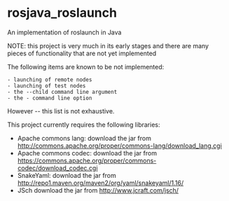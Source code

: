 # rosjava_roslaunch
An implementation of roslaunch in Java

NOTE: this project is very much in its early stages and there are many pieces of functionality that are not yet implemented

The following items are known to be not implemented:

    - launching of remote nodes
    - launching of test nodes
    - the --child command line argument
    - the - command line option

However -- this list is not exhaustive.

This project currently requires the following libraries:

  - Apache commons lang:
    download the jar from http://commons.apache.org/proper/commons-lang/download_lang.cgi
  - Apache commons codec:
    download the jar from https://commons.apache.org/proper/commons-codec/download_codec.cgi
  - SnakeYaml:
    download the jar from http://repo1.maven.org/maven2/org/yaml/snakeyaml/1.16/
  - JSch
    download the jar from http://www.jcraft.com/jsch/